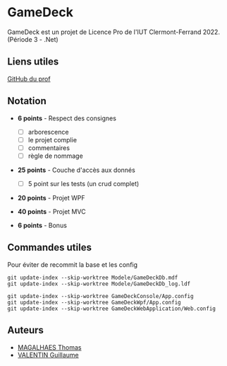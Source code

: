 # GameDeck

GameDeck est un projet de Licence Pro de l'IUT Clermont-Ferrand 2022. (Période 3 - .Net)

## Liens utiles

[GitHub du prof](https://github.com/AdrienVacataireIUT/)

## Notation
- **6 points** - Respect des consignes
  - [ ] arborescence
  - [ ] le projet complie
  - [ ] commentaires
  - [ ] règle de nommage

- **25 points** - Couche d'accès aux donnés
  - [ ] 5 point sur les tests (un crud complet)

- **20 points** - Projet WPF

- **40 points** - Projet MVC

- **6 points** - Bonus

## Commandes utiles
Pour éviter de recommit la base et les config
```
git update-index --skip-worktree Modele/GameDeckDb.mdf
git update-index --skip-worktree Modele/GameDeckDb_log.ldf

git update-index --skip-worktree GameDeckConsole/App.config
git update-index --skip-worktree GameDeckWpf/App.config
git update-index --skip-worktree GameDeckWebApplication/Web.config
```

## Auteurs

- [MAGALHAES Thomas](https://github.com/thomasMagalhaes30)
- [VALENTIN Guillaume](https://github.com/luliame)
